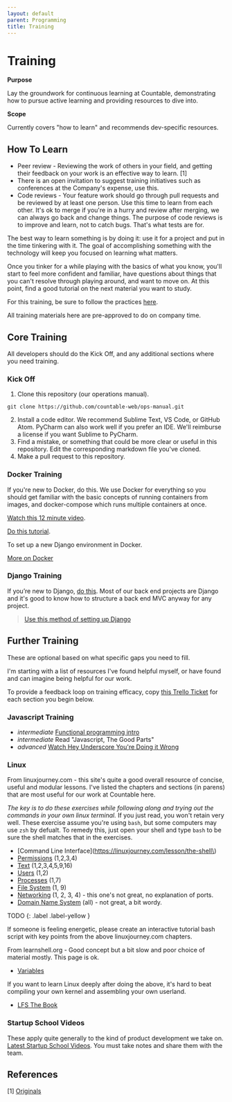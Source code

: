 ```yaml
---
layout: default
parent: Programming
title: Training
---
```


# Training

**Purpose**

Lay the groundwork for continuous learning at Countable, demonstrating
how to pursue active learning and providing resources to dive into.

**Scope**

Currently covers "how to learn" and recommends dev-specific resources.

## How To Learn

  - Peer review - Reviewing the work of others in your field, and
    getting their feedback on your work is an effective way to learn.
    \[1\]
  - There is an open invitation to suggest training initiatives such as
    conferences at the Company's expense, use this.
  - Code reviews - Your feature work should go through pull requests and
    be reviewed by at least one person. Use this time to learn from each
    other. It's ok to merge if you're in a hurry and review after
    merging, we can always go back and change things. The purpose of
    code reviews is to improve and learn, not to catch bugs. That's what
    tests are for.

The best way to learn something is by doing it: use it for a project and
put in the time tinkering with it. The goal of accomplishing something
with the technology will keep you focused on learning what matters.

Once you tinker for a while playing with the basics of what you know,
you'll start to feel more confident and familiar, have questions about
things that you can't resolve through playing around, and want to move
on. At this point, find a good tutorial on the next material you want to
study.

For this training, be sure to follow the practices
[here](../programming/PROGRAMMING).

All training materials here are pre-approved to do on company time.

## Core Training

All developers should do the Kick Off, and any additional sections where
you need training.

### Kick Off

1.  Clone this repository (our operations manual).

<!-- end list -->

    git clone https://github.com/countable-web/ops-manual.git

2.  Install a code editor. We recommend Sublime Text, VS Code, or GitHub
    Atom. PyCharm can also work well if you prefer an IDE. We'll
    reimburse a license if you want Sublime to PyCharm.
3.  Find a mistake, or something that could be more clear or useful in
    this repository. Edit the corresponding markdown file you've cloned.
4.  Make a pull request to this repository.

### Docker Training

If you're new to Docker, do this. We use Docker for everything so you
should get familiar with the basic concepts of running containers from
images, and docker-compose which runs multiple containers at once.

[Watch this 12 minute video](https://hackr.io/tutorial/learn-docker-in-12-minutes).

[Do this tutorial](https://docs.docker.com/compose/django/).

To set up a new Django environment in Docker.

[More on Docker](../devops/DOCKER)

### Django Training

If you’re new to Django, [do
this](https://docs.djangoproject.com/en/1.11/intro/tutorial01/). Most of
our back end projects are Django and it's good to know how to structure
a back end MVC anyway for any project.

> [Use this method of setting up Django](https://docs.docker.com/compose/django/)

## Further Training

These are optional based on what specific gaps you need to fill.

I'm starting with a list of resources I've found helpful myself, or have
found and can imagine being helpful for our work.

To provide a feedback loop on training efficacy, copy [this Trello Ticket](https://trello.com/c/rUsXiFoO/3-training-session-tracker-replace-title)
for each section you begin below.

### Javascript Training

  - *intermediate* [Functional programming intro](http://reactivex.io/learnrx/)
  - *intermediate* Read "Javascript, The Good Parts"
  - *advanced* [Watch Hey Underscore You're Doing it Wrong](https://www.youtube.com/watch?v=m3svKOdZijA/)

### Linux

From linuxjourney.com - this site's quite a good overall resource of
concise, useful and modular lessons. I've listed the chapters and
sections (in parens) that are most useful for our work at Countable
here.

*The key is to do these exercises while following along and trying out
the commands in your own linux terminal.* If you just read, you won't
retain very well. These exercise assume you're using `bash`, but some
computers may use `zsh` by defualt. To remedy this, just open your shell
and type `bash` to be sure the shell matches that in the exercises.

  - [Command Line Interface](https://linuxjourney.com/lesson/the-shell\)
  - [Permissions](https://linuxjourney.com/lesson/file-permissions)
    (1,2,3,4)
  - [Text](https://linuxjourney.com/lesson/stdout-standard-out-redirect#)
    (1,2,3,4,5,9,16)
  - [Users](https://linuxjourney.com/lesson/users-and-groups) (1,2)
  - [Processes](https://linuxjourney.com/lesson/monitor-processes-ps-command)
    (1,7)
  - [File System](https://linuxjourney.com/lesson/filesystem-hierarchy)
    (1, 9)
  - [Networking](https://linuxjourney.com/lesson/network-basics) (1, 2,
    3, 4) - this one's not great, no explanation of ports.
  - [Domain Name System](https://linuxjourney.com/lesson/what-is-dns)
    (all) - not great, a bit wordy.

TODO
{: .label .label-yellow }

If someone is feeling energetic, please create an interactive
tutorial bash script with key points from the above linuxjourney.com
chapters.

From learnshell.org - Good concept but a bit slow and poor choice of
material mostly. This page is ok.

  - [Variables](https://www.learnshell.org/en/Variables)

If you want to learn Linux deeply after doing the above, it's hard to
beat compiling your own kernel and assembling your own userland.

  - [LFS The Book](http://www.linuxfromscratch.org/lfs/view/stable/)

### Startup School Videos

These apply quite generally to the kind of product development we take
on. [Latest Startup School Videos](https://www.startupschool.org/latest). You must take notes and
share them with the team.

## References

\[1\]
[Originals](https://www.amazon.ca/Originals-How-Non-Conformists-Move-World/dp/0525429565)
